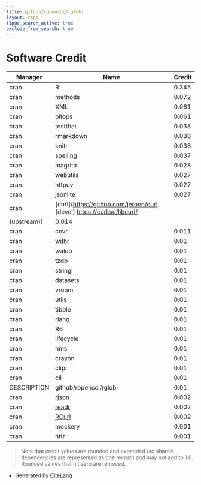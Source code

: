 ```yaml
---
title: github/ropensci/rglobi
layout: repo
tipue_search_active: true
exclude_from_search: true
---
```

# Software Credit

|Manager|Name|Credit|
|-------|----|------|
|cran|R|0.345|
|cran|methods|0.072|
|cran|XML|0.061|
|cran|bitops|0.061|
|cran|testthat|0.038|
|cran|rmarkdown|0.038|
|cran|knitr|0.038|
|cran|spelling|0.037|
|cran|magrittr|0.028|
|cran|webutils|0.027|
|cran|httpuv|0.027|
|cran|jsonlite|0.027|
|cran|[curl](https://github.com/jeroen/curl (devel) https://curl.se/libcurl/
(upstream))|0.014|
|cran|covr|0.011|
|cran|[withr](https://withr.r-lib.org)|0.01|
|cran|waldo|0.01|
|cran|tzdb|0.01|
|cran|stringi|0.01|
|cran|datasets|0.01|
|cran|vroom|0.01|
|cran|utils|0.01|
|cran|tibble|0.01|
|cran|rlang|0.01|
|cran|R6|0.01|
|cran|lifecycle|0.01|
|cran|hms|0.01|
|cran|crayon|0.01|
|cran|clipr|0.01|
|cran|cli|0.01|
|DESCRIPTION|github/ropensci/rglobi|0.01|
|cran|[rjson](https://github.com/alexcb/rjson)|0.002|
|cran|[readr](https://readr.tidyverse.org)|0.002|
|cran|[RCurl](http://www.omegahat.net/RCurl)|0.002|
|cran|mockery|0.001|
|cran|httr|0.001|


> Note that credit values are rounded and expanded (so shared dependencies are represented as one record) and may not add to 1.0. Rounded values that hit zero are removed.


- Generated by [CiteLang](https://github.com/vsoch/citelang)
